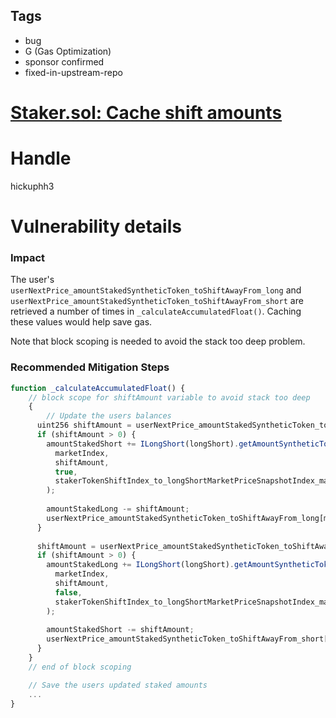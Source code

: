 ## Tags

- bug
- G (Gas Optimization)
- sponsor confirmed
- fixed-in-upstream-repo

# [Staker.sol: Cache shift amounts](https://github.com/code-423n4/2021-08-floatcapital-findings/issues/64) 

# Handle

hickuphh3


# Vulnerability details

### Impact

The user's `userNextPrice_amountStakedSyntheticToken_toShiftAwayFrom_long` and `userNextPrice_amountStakedSyntheticToken_toShiftAwayFrom_short` are retrieved a number of times in `_calculateAccumulatedFloat()`. Caching these values would help save gas.

Note that block scoping is needed to avoid the stack too deep problem.

### Recommended Mitigation Steps

```jsx
function _calculateAccumulatedFloat() {
	// block scope for shiftAmount variable to avoid stack too deep
	{
		// Update the users balances
	  uint256 shiftAmount = userNextPrice_amountStakedSyntheticToken_toShiftAwayFrom_long[marketIndex][user];
	  if (shiftAmount > 0) {
	    amountStakedShort += ILongShort(longShort).getAmountSyntheticTokenToMintOnTargetSide(
	      marketIndex,
	      shiftAmount,
	      true,
	      stakerTokenShiftIndex_to_longShortMarketPriceSnapshotIndex_mapping[usersShiftIndex]
	    );
	
	    amountStakedLong -= shiftAmount;
	    userNextPrice_amountStakedSyntheticToken_toShiftAwayFrom_long[marketIndex][user] = 0;
	  }
	
	  shiftAmount = userNextPrice_amountStakedSyntheticToken_toShiftAwayFrom_short[marketIndex][user]
	  if (shiftAmount > 0) {
	    amountStakedLong += ILongShort(longShort).getAmountSyntheticTokenToMintOnTargetSide(
	      marketIndex,
	      shiftAmount,
	      false,
	      stakerTokenShiftIndex_to_longShortMarketPriceSnapshotIndex_mapping[usersShiftIndex]
	    );
	
	    amountStakedShort -= shiftAmount;
	    userNextPrice_amountStakedSyntheticToken_toShiftAwayFrom_short[marketIndex][user] = 0;
	  }
	}
	// end of block scoping

	// Save the users updated staked amounts
	...
}
```

